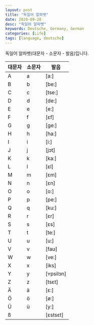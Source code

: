 ```yaml
---
layout: post
title: "독일어 알파벳"
date: 2020-09-28
desc: "독일어 알파벳"
keywords: Deutsche, Germany, German
categories: [Life]
tags: [language, deutsche]
---
```


독일어 알파벳(대문자 - 소문자 - 발음)입니다. 

| 대문자  | 소문자   | 발음|
| ------- | ------- | ------|
| A | a | [a:] |
| B | b | [be:] |
| C | c | [tse:] |
| D | d | [de:] |
| E | e | [e:] |
| F | f | [εf] |
| G | g | [ge:] |
| H | h | [ha:] |
| I | i | [i:] |
| J | j | [jɔt] |
| K | k | [ka:] |
| L | l | [εl] |
| M | m | [εm] |
| N | n | [εn] |
| O | o | [o:] |
| P | p | [pe:] |
| Q | q | [ku:] |
| R | r | [εr] |
| S | s | [εs] |
| T | t | [te:] |
| U | u | [u:] |
| V | v | [faʊ] |
| W | w | [ve:] |
| X | x | [iks] |
| Y | y | [ʏpsilɔn] |
| Z | z | [tsεt] |
| Ä | ä | [ε:] |
| Ö | ö | [ø:] |
| Ü | ü | [y:] |
| ß |   | [ɛstsɛt] |

